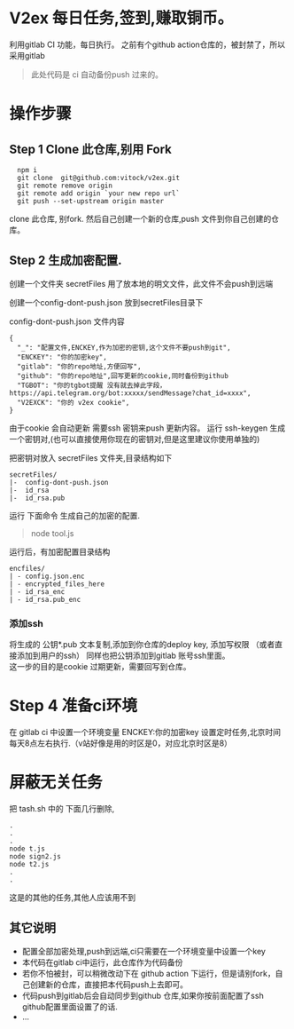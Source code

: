 # V2ex 每日任务,签到,赚取铜币。
 利用gitlab CI 功能，每日执行。
 之前有个github action仓库的，被封禁了，所以采用gitlab
 > 此处代码是 ci 自动备份push 过来的。

# 操作步骤
## Step 1 Clone 此仓库,别用 Fork
```
  npm i
  git clone  git@github.com:vitock/v2ex.git
  git remote remove origin
  git remote add origin `your new repo url`
  git push --set-upstream origin master
```


clone 此仓库, 别fork. 然后自己创建一个新的仓库,push 文件到你自己创建的仓库。

## Step 2  生成加密配置.
创建一个文件夹 secretFiles 用了放本地的明文文件，此文件不会push到远端

创建一个config-dont-push.json 放到secretFiles目录下

config-dont-push.json 文件内容

```
{
  "_": "配置文件,ENCKEY,作为加密的密钥,这个文件不要push到git",
  "ENCKEY": "你的加密key",
  "gitlab": "你的repo地址,方便回写",
  "github": "你的repo地址",回写更新的cookie,同时备份到github
  "TGBOT": "你的tgbot提醒 没有就去掉此字段， https://api.telegram.org/bot:xxxxx/sendMessage?chat_id=xxxx",
  "V2EXCK": "你的 v2ex cookie",
}
```


由于cookie 会自动更新 需要ssh 密钥来push 更新内容。
运行  ssh-keygen  生成一个密钥对,(也可以直接使用你现在的密钥对,但是这里建议你使用单独的)

把密钥对放入 secretFiles 文件夹,目录结构如下
```
secretFiles/
|-  config-dont-push.json
|-  id_rsa
|-  id_rsa.pub
```


运行 下面命令 生成自己的加密的配置.
> node tool.js   

运行后，有加密配置目录结构
```
encfiles/
| - config.json.enc
| - encrypted_files_here
| - id_rsa_enc
| - id_rsa.pub_enc

```


### 添加ssh
将生成的 公钥*.pub 文本复制,添加到你仓库的deploy key, 添加写权限 （或者直接添加到用户的ssh）
同样也把公钥添加到gitlab 账号ssh里面。  
这一步的目的是cookie 过期更新，需要回写到仓库。  


# Step 4 准备ci环境
在 gitlab ci 中设置一个环境变量 ENCKEY:你的加密key
设置定时任务,北京时间每天8点左右执行.（v站好像是用的时区是0，对应北京时区是8）

# 屏蔽无关任务
把 tash.sh 中的  下面几行删除,
```
.
.
.
node t.js
node sign2.js
node t2.js
.
.

```
这是的其他的任务,其他人应该用不到

## 其它说明
 - 配置全部加密处理,push到远端,ci只需要在一个环境变量中设置一个key
 - 本代码在gitlab ci中运行，此仓库作为代码备份
 - 若你不怕被封，可以稍微改动下在 github action 下运行，但是请别fork，自己创建新的仓库，直接把本代码push上去即可。
 - 代码push到gitlab后会自动同步到github 仓库,如果你按前面配置了ssh github配置里面设置了的话.
 - ...

